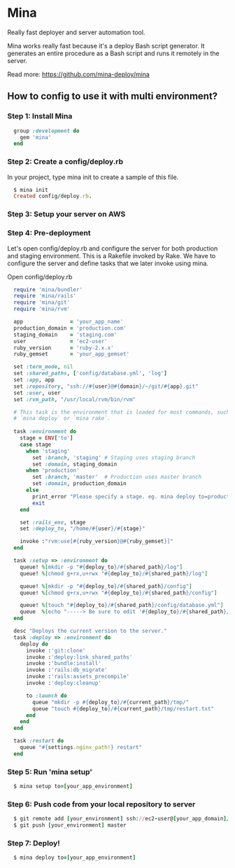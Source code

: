 # Mina
Really fast deployer and server automation tool.

Mina works really fast because it's a deploy Bash script generator. It generates an entire procedure as a Bash script and runs it remotely in the server.

Read more: https://github.com/mina-deploy/mina

## How to config to use it with multi environment?

### Step 1: Install Mina
```ruby
  group :development do
    gem 'mina'
  end
```

### Step 2: Create a config/deploy.rb
In your project, type mina init to create a sample of this file.
```ruby
  $ mina init
  Created config/deploy.rb.
```

### Step 3: Setup your server on AWS

### Step 4: Pre-deployment
Let's open config/deploy.rb and configure the server for both production and staging environment. This is a Rakefile invoked by Rake. We have to configure the server and define tasks that we later invoke using mina.

Open config/deploy.rb
```ruby
  require 'mina/bundler'
  require 'mina/rails'
  require 'mina/git'
  require 'mina/rvm'

  app               = 'your_app_name'
  production_domain = 'production.com'
  staging_domain    = 'staging.com'
  user              = 'ec2-user'
  ruby_version      = 'ruby-2.x.x'
  ruby_gemset       = 'your_app_gemset'

  set :term_mode, nil
  set :shared_paths, ['config/database.yml', 'log']
  set :app, app
  set :repository, "ssh://#{user}@#{domain}/~/git/#{app}.git"
  set :user, user
  set :rvm_path, "/usr/local/rvm/bin/rvm"

  # This task is the environment that is loaded for most commands, such as
  # `mina deploy` or `mina rake`.
  
  task :environment do
    stage = ENV['to']
    case stage
      when 'staging'
        set :branch, 'staging' # Staging uses staging branch
        set :domain, staging_domain
      when 'production'
        set :branch, 'master'  # Production uses master branch
        set :domain, production_domain
      else
        print_error "Please specify a stage. eg. mina deploy to=production"
        exit
    end

    set :rails_env, stage
    set :deploy_to, "/home/#{user}/#{stage}"

    invoke :"rvm:use[#{ruby_version}@#{ruby_gemset}]"
  end

  task :setup => :environment do
    queue! %[mkdir -p "#{deploy_to}/#{shared_path}/log"]
    queue! %[chmod g+rx,u+rwx "#{deploy_to}/#{shared_path}/log"]

    queue! %[mkdir -p "#{deploy_to}/#{shared_path}/config"]
    queue! %[chmod g+rx,u+rwx "#{deploy_to}/#{shared_path}/config"]

    queue! %[touch "#{deploy_to}/#{shared_path}/config/database.yml"]
    queue  %[echo "-----> Be sure to edit '#{deploy_to}/#{shared_path}/config/database.yml'."]
  end

  desc "Deploys the current version to the server."
  task :deploy => :environment do
    deploy do
      invoke :'git:clone'
      invoke :'deploy:link_shared_paths'
      invoke :'bundle:install'
      invoke :'rails:db_migrate'
      invoke :'rails:assets_precompile'
      invoke :'deploy:cleanup'

      to :launch do
        queue "mkdir -p #{deploy_to}/#{current_path}/tmp/"
        queue "touch #{deploy_to}/#{current_path}/tmp/restart.txt"
      end
    end
  end

  task :restart do
    queue "#{settings.nginx_path!} restart"
  end
```

### Step 5: Run 'mina setup'
```ruby  
  $ mina setup to=[your_app_environment]
```

### Step 6: Push code from your local repository to server
```ruby
  $ git remote add [your_environment] ssh://ec2-user@[your_app_domain]/~/git/[your_app_name].git
  $ git push [your_environment] master
```

### Step 7: Deploy!
```ruby
  $ mina deploy to=[your_app_environment]
```